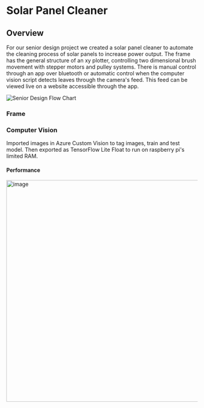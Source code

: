 # Solar Panel Cleaner

## Overview

For our senior design project we created a solar panel cleaner to automate the cleaning process of solar panels to increase power output. The frame has the general structure of an xy plotter, controlling two dimensional brush movement with stepper motors and pulley systems. There is manual control through an app over bluetooth or automatic control when the computer vision script detects leaves through the camera's feed. This feed can be viewed live on a website accessible through the app.  

![Senior Design Flow Chart](https://user-images.githubusercontent.com/56405905/224863019-dfdd2868-c18e-4871-9937-a7d7563f195a.png)

### Frame

### Computer Vision
Imported images in Azure Custom Vision to tag images, train and test model. Then exported as TensorFlow Lite Float to run on raspberry pi's limited RAM. 
#### Performance
<img width="584" alt="image" src="https://user-images.githubusercontent.com/56405905/224867640-75cc4b1b-b835-425c-852b-9f8817993eb1.png">



